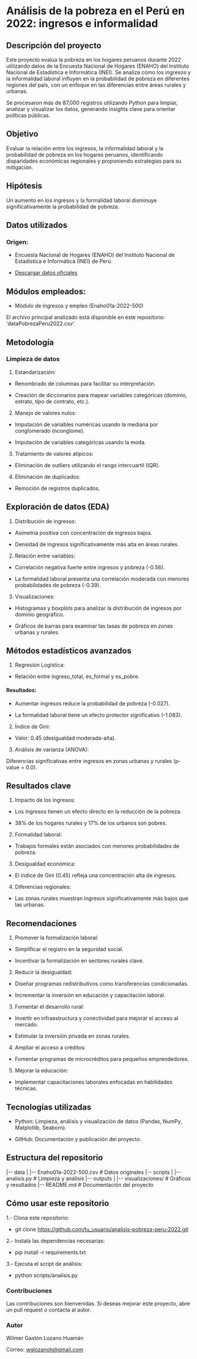 # Análisis de la pobreza en el Perú en 2022: ingresos e informalidad

## Descripción del proyecto

Este proyecto evalúa la pobreza en los hogares peruanos durante 2022 utilizando datos de la Encuesta Nacional de Hogares (ENAHO) del Instituto Nacional de Estadística e Informática (INEI). Se analiza cómo los ingresos y la informalidad laboral influyen en la probabilidad de pobreza en diferentes regiones del país, con un enfoque en las diferencias entre áreas rurales y urbanas.

Se procesaron más de 87,000 registros utilizando Python para limpiar, analizar y visualizar los datos, generando insights clave para orientar políticas públicas.

## Objetivo

Evaluar la relación entre los ingresos, la informalidad laboral y la probabilidad de pobreza en los hogares peruanos, identificando disparidades económicas regionales y proponiendo estrategias para su mitigación.

## Hipótesis

Un aumento en los ingresos y la formalidad laboral disminuye significativamente la probabilidad de pobreza.

## Datos utilizados

### Origen:

* Encuesta Nacional de Hogares (ENAHO) del Instituto Nacional de Estadística e Informática (INEI) de Perú.

* [Descargar datos oficiales](https://www.datosabiertos.gob.pe/dataset/encuesta-nacional-de-hogares-enaho-2022-instituto-nacional-de-estad%C3%ADstica-e-inform%C3%A1tica-%E2%80%93)

## Módulos empleados:

* Módulo de ingresos y empleo (Enaho01a-2022-500)

El archivo principal analizado está disponible en este repositorio: 'dataPobrezaPeru2022.csv'.

## Metodología

### Limpieza de datos

1. Estandarización:

* Renombrado de columnas para facilitar su interpretación.

* Creación de diccionarios para mapear variables categóricas (dominio, estrato, tipo de contrato, etc.).

2. Manejo de valores nulos:

* Imputación de variables numéricas usando la mediana por conglomerado (nconglome).

* Imputación de variables categóricas usando la moda.

3. Tratamiento de valores atípicos:

* Eliminación de outliers utilizando el rango intercuartil (IQR).

4. Eliminación de duplicados:

* Remoción de registros duplicados.

## Exploración de datos (EDA)

1. Distribución de ingresos:

* Asimetría positiva con concentración de ingresos bajos.

* Densidad de ingresos significativamente más alta en áreas rurales.

2. Relación entre variables:

* Correlación negativa fuerte entre ingresos y pobreza (-0.56).

* La formalidad laboral presenta una correlación moderada con menores probabilidades de pobreza (-0.39).

3. Visualizaciones:

* Histogramas y boxplots para analizar la distribución de ingresos por dominio geográfico.

* Gráficos de barras para examinar las tasas de pobreza en zonas urbanas y rurales.

## Métodos estadísticos avanzados

1. Regresión Logística:

*  Relación entre ingreso_total, es_formal y es_pobre.

#### Resultados:

  * Aumentar ingresos reduce la probabilidad de pobreza (-0.027).

  * La formalidad laboral tiene un efecto protector significativo (-1.083).

2. Índice de Gini:

* Valor: 0.45 (desigualdad moderada-alta).

3. Análisis de varianza (ANOVA):

Diferencias significativas entre ingresos en zonas urbanas y rurales (p-value = 0.0).

## Resultados clave

1. Impacto de los ingresos:

* Los ingresos tienen un efecto directo en la reducción de la pobreza.

* 38% de los hogares rurales y 17% de los urbanos son pobres.

2. Formalidad laboral:

* Trabajos formales están asociados con menores probabilidades de pobreza.

3. Desigualdad económica:

* El índice de Gini (0.45) refleja una concentración alta de ingresos.

4. Diferencias regionales:

* Las zonas rurales muestran ingresos significativamente más bajos que las urbanas.

## Recomendaciones

1. Promover la formalización laboral:

* Simplificar el registro en la seguridad social.

* Incentivar la formalización en sectores rurales clave.

2. Reducir la desigualdad:

* Diseñar programas redistributivos como transferencias condicionadas.

* Incrementar la inversión en educación y capacitación laboral.

3. Fomentar el desarrollo rural:

* Invertir en infraestructura y conectividad para mejorar el acceso al mercado.

* Estimular la inversión privada en zonas rurales.

4. Ampliar el acceso a créditos:

* Fomentar programas de microcréditos para pequeños emprendedores.

5. Mejorar la educación:

* Implementar capacitaciones laborales enfocadas en habilidades técnicas.

## Tecnologías utilizadas

* Python: Limpieza, análisis y visualización de datos (Pandas, NumPy, Matplotlib, Seaborn).

* GitHub: Documentación y publicación del proyecto.

## Estructura del repositorio

|-- data
|   |-- Enaho01a-2022-500.csv  # Datos originales
|-- scripts
|   |-- analisis.py            # Limpieza y análisis
|-- outputs
|   |-- visualizaciones/       # Gráficos y resultados
|-- README.md                  # Documentación del proyecto

## Cómo usar este repositorio

1.- Clona este repositorio:
 * git clone https://github.com/tu_usuario/analisis-pobreza-peru-2022.git

2.- Instala las dependencias necesarias:
 * pip install -r requirements.txt

3.- Ejecuta el script de análisis:
 * python scripts/analisis.py

### Contribuciones

Las contribuciones son bienvenidas. Si deseas mejorar este proyecto, abre un pull request o contacta al autor.

### Autor

Wilmer Gastón Lozano Huamán

Correo: wglozanoh@gmail.com
